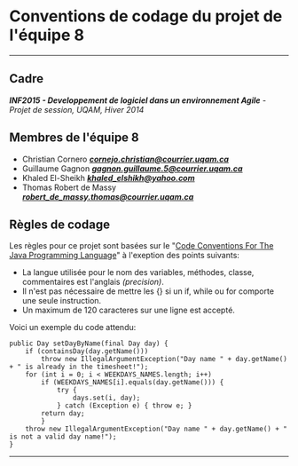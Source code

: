 # Conventions de codage du projet de l'équipe 8

----------


## Cadre ##
 ***INF2015 - Developpement de logiciel dans un environnement Agile*** - *Projet de session, UQAM, Hiver 2014*

## Membres de l'équipe 8 ##

- Christian Cornero ***cornejo.christian@courrier.uqam.ca***
- Guillaume Gagnon ***gagnon.guillaume.5@courrier.uqam.ca***
- Khaled El-Sheikh ***khaled_elshikh@yahoo.com***
- Thomas Robert de Massy ***robert_de_massy.thomas@courrier.uqam.ca***


## Règles de codage ##
Les règles pour ce projet sont basées sur le "[Code Conventions For The Java Programming Language](http://www.oracle.com/technetwork/java/codeconv-138413.html)" à l'exeption des points suivants:


- La langue utilisée pour le nom des variables, méthodes, classe, commentaires est l'anglais *(precision)*.
- Il n'est pas nécessaire de mettre les {} si un if, while ou for comporte une seule instruction.
- Un maximum de 120 caracteres sur une ligne est accepté.


Voici un exemple du code attendu:
    
    public Day setDayByName(final Day day) {  
        if (containsDay(day.getName()))
            throw new IllegalArgumentException("Day name " + day.getName() + " is already in the timesheet!"); 
        for (int i = 0; i < WEEKDAYS_NAMES.length; i++)
            if (WEEKDAYS_NAMES[i].equals(day.getName())) {
                try {
                    days.set(i, day);
                } catch (Exception e) { throw e; }
            return day;
            }  
        throw new IllegalArgumentException("Day name " + day.getName() + " is not a valid day name!");
    }
    


----------
